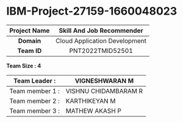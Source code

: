 # IBM-Project-27159-1660048023

|      **Project Name**     | Skill And Job Recommender |
|:---------------------:|:------------------------------:|
|         **Domain**        |  Cloud Application Development |
|        **Team ID**        |  PNT2022TMID52501 |




__Team Size : 4__


|Team Leader :| VIGNESHWARAN M|
| ------------|---------------|              
|Team member 1 :| VISHNU CHIDAMBARAM R|
|Team member 2 :| KARTHIKEYAN M|
|Team member 3 :| MATHEW AKASH P|
